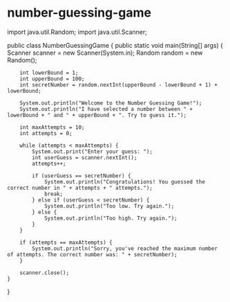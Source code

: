 # number-guessing-game
import java.util.Random;
import java.util.Scanner;

public class NumberGuessingGame {
    public static void main(String[] args) {
        Scanner scanner = new Scanner(System.in);
        Random random = new Random();

        int lowerBound = 1;
        int upperBound = 100;
        int secretNumber = random.nextInt(upperBound - lowerBound + 1) + lowerBound;

        System.out.println("Welcome to the Number Guessing Game!");
        System.out.println("I have selected a number between " + lowerBound + " and " + upperBound + ". Try to guess it.");

        int maxAttempts = 10;
        int attempts = 0;

        while (attempts < maxAttempts) {
            System.out.print("Enter your guess: ");
            int userGuess = scanner.nextInt();
            attempts++;

            if (userGuess == secretNumber) {
                System.out.println("Congratulations! You guessed the correct number in " + attempts + " attempts.");
                break;
            } else if (userGuess < secretNumber) {
                System.out.println("Too low. Try again.");
            } else {
                System.out.println("Too high. Try again.");
            }
        }

        if (attempts == maxAttempts) {
            System.out.println("Sorry, you've reached the maximum number of attempts. The correct number was: " + secretNumber);
        }

        scanner.close();
    }
}

